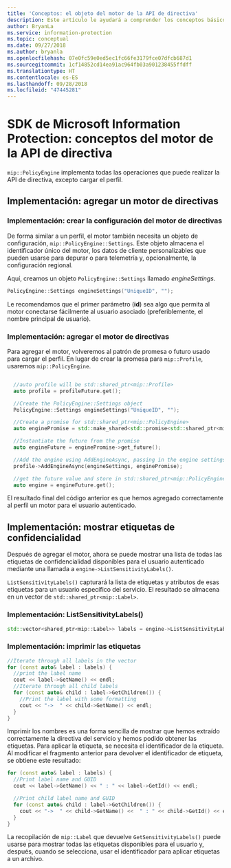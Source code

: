 ```yaml
---
title: 'Conceptos: el objeto del motor de la API de directiva'
description: Este artículo le ayudará a comprender los conceptos básicos sobre el objeto del motor de directivas, que se crea durante la inicialización de la aplicación.
author: BryanLa
ms.service: information-protection
ms.topic: conceptual
ms.date: 09/27/2018
ms.author: bryanla
ms.openlocfilehash: 07e0fc59e0ed5ec1fc66fe3179fce07dfcb687d1
ms.sourcegitcommit: 1cf14852cd14ea91ac964fb03a901238455ffdff
ms.translationtype: HT
ms.contentlocale: es-ES
ms.lasthandoff: 09/28/2018
ms.locfileid: "47445281"
---
```

# <a name="microsoft-information-protection-sdk---policy-api-engine-concepts"></a>SDK de Microsoft Information Protection: conceptos del motor de la API de directiva

`mip::PolicyEngine` implementa todas las operaciones que puede realizar la API de directiva, excepto cargar el perfil. 

## <a name="implementation-add-a-policy-engine"></a>Implementación: agregar un motor de directivas

### <a name="implementation-create-policy-engine-settings"></a>Implementación: crear la configuración del motor de directivas

De forma similar a un perfil, el motor también necesita un objeto de configuración, `mip::PolicyEngine::Settings`. Este objeto almacena el identificador único del motor, los datos de cliente personalizables que pueden usarse para depurar o para telemetría y, opcionalmente, la configuración regional.

Aquí, creamos un objeto `PolicyEngine::Settings` llamado *engineSettings*.

```cpp
PolicyEngine::Settings engineSettings("UniqueID", "");
```

Le recomendamos que el primer parámetro (**id**) sea algo que permita al motor conectarse fácilmente al usuario asociado (preferiblemente, el nombre principal de usuario).

### <a name="implementation-add-the-policy-engine"></a>Implementación: agregar el motor de directivas

Para agregar el motor, volveremos al patrón de promesa o futuro usado para cargar el perfil. En lugar de crear la promesa para `mip::Profile`, usaremos `mip::PolicyEngine`.

```cpp

  //auto profile will be std::shared_ptr<mip::Profile>
  auto profile = profileFuture.get();

  //Create the PolicyEngine::Settings object
  PolicyEngine::Settings engineSettings("UniqueID", "");

  //Create a promise for std::shared_ptr<mip::PolicyEngine>
  auto enginePromise = std::make_shared<std::promise<std::shared_ptr<mip::PolicyEngine>>>();

  //Instantiate the future from the promise
  auto engineFuture = enginePromise->get_future();

  //Add the engine using AddEngineAsync, passing in the engine settings and the promise
  profile->AddEngineAsync(engineSettings, enginePromise);

  //get the future value and store in std::shared_ptr<mip::PolicyEngine>
  auto engine = engineFuture.get();
```

El resultado final del código anterior es que hemos agregado correctamente al perfil un motor para el usuario autenticado.

## <a name="implementation-list-sensitivity-labels"></a>Implementación: mostrar etiquetas de confidencialidad

Después de agregar el motor, ahora se puede mostrar una lista de todas las etiquetas de confidencialidad disponibles para el usuario autenticado mediante una llamada a `engine->ListSensitivityLabels()`.

`ListSensitivityLabels()` capturará la lista de etiquetas y atributos de esas etiquetas para un usuario específico del servicio. El resultado se almacena en un vector de `std::shared_ptr<mip::Label>`.

### <a name="implementation-listsensitivitylabels"></a>Implementación: ListSensitivityLabels()

```cpp
std::vector<shared_ptr<mip::Label>> labels = engine->ListSensitivityLabels();
```

### <a name="implementation-print-the-labels"></a>Implementación: imprimir las etiquetas

```cpp
//Iterate through all labels in the vector
for (const auto& label : labels) {
  //print the label name
  cout << label->GetName() << endl;
  //Iterate through all child labels
  for (const auto& child : label->GetChildren()) {
    //Print the label with some formatting
    cout << "->  " << child->GetName() << endl;
  }
}
```

Imprimir los nombres es una forma sencilla de mostrar que hemos extraído correctamente la directiva del servicio y hemos podido obtener las etiquetas. Para aplicar la etiqueta, se necesita el identificador de la etiqueta. Al modificar el fragmento anterior para devolver el identificador de etiqueta, se obtiene este resultado:

```cpp
for (const auto& label : labels) {
  //Print label name and GUID
  cout << label->GetName() << " : " << label->GetId() << endl;

  //Print child label name and GUID
  for (const auto& child : label->GetChildren()) {    
    cout << "->  " << child->GetName() <<  " : " << child->GetId() << endl;
  }
}
```

La recopilación de `mip::Label` que devuelve `GetSensitivityLabels()` puede usarse para mostrar todas las etiquetas disponibles para el usuario y, después, cuando se selecciona, usar el identificador para aplicar etiquetas a un archivo.

